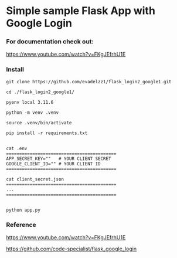 # Simple sample Flask App with Google Login

### For documentation check out:
https://www.youtube.com/watch?v=FKgJEfrhU1E


### Install
    git clone https://github.com/evadelzz1/flask_login2_google1.git

    cd ./flask_login2_google1/

    pyenv local 3.11.6

    python -m venv .venv
    
    source .venv/bin/activate

    pip install -r requirements.txt


    cat .env
    ==========================================
    APP_SECRET_KEY=""   # YOUR CLIENT SECRET
    GOOGLE_CLIENT_ID="" # YOUR CLIENT ID
    ==========================================

    cat client_secret.json
    ==========================================
    ...
    ==========================================


    python app.py

### Reference

https://www.youtube.com/watch?v=FKgJEfrhU1E

https://github.com/code-specialist/flask_google_login

